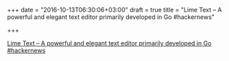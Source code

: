 +++
date = "2016-10-13T06:30:06+03:00"
draft = true
title = "Lime Text – A powerful and elegant text editor primarily developed in Go  #hackernews"

+++

<p><a href="https://t.co/f1ltbMcXm8">Lime Text – A powerful and elegant text editor primarily developed in Go  #hackernews</a></p>
